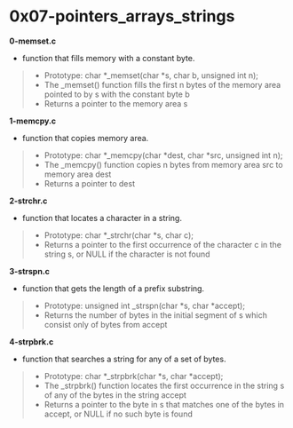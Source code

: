 # 0x07-pointers_arrays_strings

**0-memset.c**
* function that fills memory with a constant byte.

> * Prototype: char *_memset(char *s, char b, unsigned int n);
> * The _memset() function fills the first n bytes of the memory area pointed to by s with the constant byte b
> * Returns a pointer to the memory area s

**1-memcpy.c**
* function that copies memory area.

> * Prototype: char *_memcpy(char *dest, char *src, unsigned int n);
> * The _memcpy() function copies n bytes from memory area src to memory area dest
> * Returns a pointer to dest

**2-strchr.c**
* function that locates a character in a string.

> * Prototype: char *_strchr(char *s, char c);
> * Returns a pointer to the first occurrence of the character c in the string s, or NULL if the character is not found

**3-strspn.c**
* function that gets the length of a prefix substring.

> * Prototype: unsigned int _strspn(char *s, char *accept);
> * Returns the number of bytes in the initial segment of s which consist only of bytes from accept

**4-strpbrk.c**
*  function that searches a string for any of a set of bytes.

> * Prototype: char *_strpbrk(char *s, char *accept);
> * The _strpbrk() function locates the first occurrence in the string s of any of the bytes in the string accept
> * Returns a pointer to the byte in s that matches one of the bytes in accept, or NULL if no such byte is found